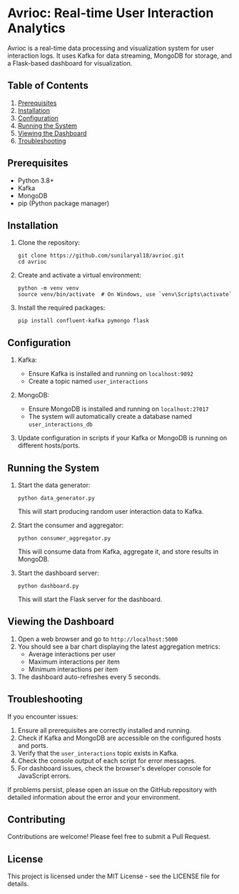 # Avrioc: Real-time User Interaction Analytics

Avrioc is a real-time data processing and visualization system for user interaction logs. It uses Kafka for data streaming, MongoDB for storage, and a Flask-based dashboard for visualization.

## Table of Contents
1. [Prerequisites](#prerequisites)
2. [Installation](#installation)
3. [Configuration](#configuration)
4. [Running the System](#running-the-system)
5. [Viewing the Dashboard](#viewing-the-dashboard)
6. [Troubleshooting](#troubleshooting)

## Prerequisites

- Python 3.8+
- Kafka
- MongoDB
- pip (Python package manager)

## Installation

1. Clone the repository:
   ```
   git clone https://github.com/sunilaryal18/avrioc.git
   cd avrioc
   ```

2. Create and activate a virtual environment:
   ```
   python -m venv venv
   source venv/bin/activate  # On Windows, use `venv\Scripts\activate`
   ```

3. Install the required packages:
   ```
   pip install confluent-kafka pymongo flask
   ```

## Configuration

1. Kafka:
   - Ensure Kafka is installed and running on `localhost:9092`
   - Create a topic named `user_interactions`

2. MongoDB:
   - Ensure MongoDB is installed and running on `localhost:27017`
   - The system will automatically create a database named `user_interactions_db`

3. Update configuration in scripts if your Kafka or MongoDB is running on different hosts/ports.

## Running the System

1. Start the data generator:
   ```
   python data_generator.py
   ```
   This will start producing random user interaction data to Kafka.

2. Start the consumer and aggregator:
   ```
   python consumer_aggregator.py
   ```
   This will consume data from Kafka, aggregate it, and store results in MongoDB.

3. Start the dashboard server:
   ```
   python dashboard.py
   ```
   This will start the Flask server for the dashboard.

## Viewing the Dashboard

1. Open a web browser and go to `http://localhost:5000`
2. You should see a bar chart displaying the latest aggregation metrics:
   - Average interactions per user
   - Maximum interactions per item
   - Minimum interactions per item
3. The dashboard auto-refreshes every 5 seconds.

## Troubleshooting

If you encounter issues:

1. Ensure all prerequisites are correctly installed and running.
2. Check if Kafka and MongoDB are accessible on the configured hosts and ports.
3. Verify that the `user_interactions` topic exists in Kafka.
4. Check the console output of each script for error messages.
5. For dashboard issues, check the browser's developer console for JavaScript errors.

If problems persist, please open an issue on the GitHub repository with detailed information about the error and your environment.

## Contributing

Contributions are welcome! Please feel free to submit a Pull Request.

## License

This project is licensed under the MIT License - see the LICENSE file for details.
